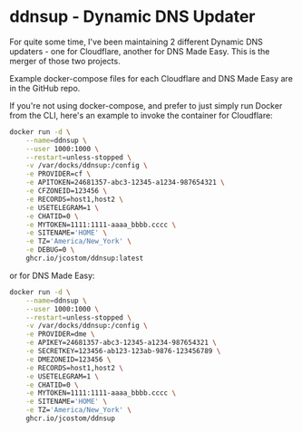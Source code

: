 # ddnsup - Dynamic DNS Updater

For quite some time, I've been maintaining 2 different Dynamic DNS updaters - one for Cloudflare, another for DNS Made Easy. This is the merger of those two projects.

Example docker-compose files for each Cloudflare and DNS Made Easy are in the GitHub repo.

If you're not using docker-compose, and prefer to just simply run Docker from the CLI, here's an example to invoke the container for Cloudflare:

```bash
docker run -d \
    --name=ddnsup \
    --user 1000:1000 \
    --restart=unless-stopped \
    -v /var/docks/ddnsup:/config \
    -e PROVIDER=cf \
    -e APITOKEN=24681357-abc3-12345-a1234-987654321 \
    -e CFZONEID=123456 \
    -e RECORDS=host1,host2 \
    -e USETELEGRAM=1 \
    -e CHATID=0 \
    -e MYTOKEN=1111:1111-aaaa_bbbb.cccc \
    -e SITENAME='HOME' \
    -e TZ='America/New_York' \
    -e DEBUG=0 \
    ghcr.io/jcostom/ddnsup:latest
```

or for DNS Made Easy:

```bash
docker run -d \
    --name=ddnsup \
    --user 1000:1000 \
    --restart=unless-stopped \
    -v /var/docks/ddnsup:/config \
    -e PROVIDER=dme \
    -e APIKEY=24681357-abc3-12345-a1234-987654321 \
    -e SECRETKEY=123456-ab123-123ab-9876-123456789 \
    -e DMEZONEID=123456 \
    -e RECORDS=host1,host2 \
    -e USETELEGRAM=1 \
    -e CHATID=0 \
    -e MYTOKEN=1111:1111-aaaa_bbbb.cccc \
    -e SITENAME='HOME' \
    -e TZ='America/New_York' \
    ghcr.io/jcostom/ddnsup
```
